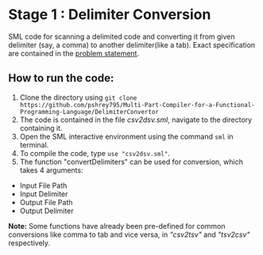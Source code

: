 Stage 1 : Delimiter Conversion
===

SML code for scanning a delimited code and converting it from given delimiter (say, a comma) to another delimiter(like a tab). Exact specification are contained in the [problem statement](https://github.com/pshrey795/Multi-Part-Compiler-for-a-Functional-Programming-Language/tree/master/DelimiterConvertor/Statement.pdf).

How to run the code:
---

1. Clone the directory using `git clone  https://github.com/pshrey795/Multi-Part-Compiler-for-a-Functional-Programming-Language/DelimiterConvertor`
2. The code is contained in the file _csv2dsv.sml_, navigate to the directory containing it.
3. Open the SML interactive environment using the command `sml` in terminal.
4. To compile the code, type `use "csv2dsv.sml"`.
5. The function "convertDelimiters" can be used for conversion, which takes 4 arguments:
 * Input File Path
 * Input Delimiter
 * Output File Path
 * Output Delimiter
 
**Note:** Some functions have already been pre-defined for common conversions like comma to tab and vice versa, in _"csv2tsv"_ and _"tsv2csv"_ respectively.
